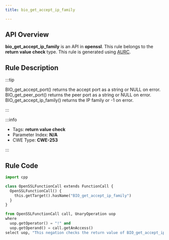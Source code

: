 ```yaml
---
title: bio_get_accept_ip_family

---
```



## API Overview
**bio_get_accept_ip_family** is an API in **openssl**. This rule belongs to the **return value check** type. This rule is generated using [AURC](../../tools/AURC).
## Rule Description

:::tip

BIO_get_accept_port() returns the accept port as a string or NULL on error. BIO_get_peer_port() returns the peer port as a string or NULL on error. BIO_get_accept_ip_family() returns the IP family or -1 on error.

:::

:::info

- Tags: **return value check**
- Parameter Index: **N/A**
- CWE Type: **CWE-253**

:::

## Rule Code
```python
import cpp

class OpenSSLFunctionCall extends FunctionCall {
  OpenSSLFunctionCall() {
    this.getTarget().hasName("BIO_get_accept_ip_family")
  }
}

from OpenSSLFunctionCall call, UnaryOperation uop
where
  uop.getOperator() = "!" and
  uop.getOperand() = call.getAnAccess()
select uop, "This negation checks the return value of BIO_get_accept_ip_family."
```